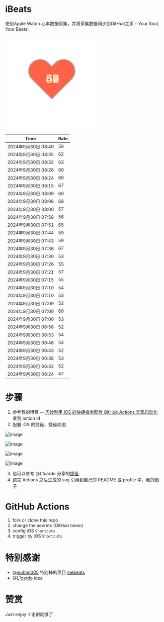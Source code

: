 # iBeats
使用Apple Watch 心率数据采集，并将采集数据同步到GitHub主页 - Your Soul, Your Beats!

![](./files/heart.svg)

<!--START_SECTION:my_heart_rate-->
| Time | Rate | 
 | ---- | ---- | 
| 2024年9月30日 08:40 | 56 |
| 2024年9月30日 08:35 | 62 |
| 2024年9月30日 08:32 | 63 |
| 2024年9月30日 08:26 | 60 |
| 2024年9月30日 08:24 | 60 |
| 2024年9月30日 08:15 | 67 |
| 2024年9月30日 08:09 | 60 |
| 2024年9月30日 08:06 | 68 |
| 2024年9月30日 08:00 | 57 |
| 2024年9月30日 07:58 | 56 |
| 2024年9月30日 07:51 | 65 |
| 2024年9月30日 07:44 | 59 |
| 2024年9月30日 07:43 | 59 |
| 2024年9月30日 07:36 | 67 |
| 2024年9月30日 07:30 | 53 |
| 2024年9月30日 07:26 | 55 |
| 2024年9月30日 07:21 | 57 |
| 2024年9月30日 07:15 | 55 |
| 2024年9月30日 07:10 | 54 |
| 2024年9月30日 07:10 | 53 |
| 2024年9月30日 07:09 | 52 |
| 2024年9月30日 07:00 | 60 |
| 2024年9月30日 07:00 | 53 |
| 2024年9月30日 06:58 | 52 |
| 2024年9月30日 06:53 | 54 |
| 2024年9月30日 06:46 | 54 |
| 2024年9月30日 06:43 | 52 |
| 2024年9月30日 06:38 | 53 |
| 2024年9月30日 06:32 | 52 |
| 2024年9月30日 06:24 | 47 |

<!--END_SECTION:my_heart_rate-->

# 步骤
1. 参考我的博客 -- [巧妙利用 iOS 的快捷指令配合 GitHub Actions 实现自动化](https://github.com/yihong0618/gitblog/issues/198) 拿到 action id
2. 配置 iOS 的捷径，捷径如图

![image](https://user-images.githubusercontent.com/15976103/122154218-0db0b480-ce97-11eb-93bb-5aec07c558dc.png)

![image](https://user-images.githubusercontent.com/15976103/122154236-186b4980-ce97-11eb-8e4b-70551a0391ae.png)

![image](https://user-images.githubusercontent.com/15976103/122154268-2d47dd00-ce97-11eb-902e-3acf292265a9.png)

![image](https://user-images.githubusercontent.com/15976103/122174055-fa144680-ceb4-11eb-9be2-3eb83cd516f7.png)

3. 也可以参考 @L1cardo 分享的[捷径](https://www.icloud.com/shortcuts/6ab6047b459c41ad822ad6b94b1c03d4)
4. 跑完 Actions 之后生成的 svg 引用到自己的 README 或 profile 中，我的[例子](https://github.com/yihong0618) 

# GitHub Actions

1. fork or clone this repo
2. change the secrets (GitHub token)
3. config iOS `Shortcuts` 
4. trigger by iOS `Shortcuts`

# 特别感谢
- @[wuhan005](https://github.com/wuhan005) 特别棒的项目 [mebeats](https://github.com/wuhan005/mebeats)
- @[L1cardo](https://github.com/L1cardo) idea

# 赞赏
Just enjoy it
谢谢就够了
